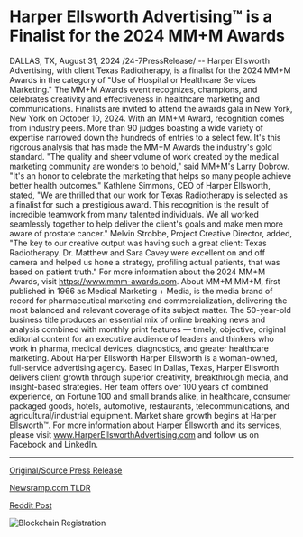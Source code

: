 # Harper Ellsworth Advertising™ is a Finalist for the 2024 MM+M Awards

DALLAS, TX, August 31, 2024 /24-7PressRelease/ -- Harper Ellsworth Advertising, with client Texas Radiotherapy, is a finalist for the 2024 MM+M Awards in the category of "Use of Hospital or Healthcare Services Marketing."  The MM+M Awards event recognizes, champions, and celebrates creativity and effectiveness in healthcare marketing and communications. Finalists are invited to attend the awards gala in New York, New York on October 10, 2024.  With an MM+M Award, recognition comes from industry peers. More than 90 judges boasting a wide variety of expertise narrowed down the hundreds of entries to a select few. It's this rigorous analysis that has made the MM+M Awards the industry's gold standard.  "The quality and sheer volume of work created by the medical marketing community are wonders to behold," said MM+M's Larry Dobrow. "It's an honor to celebrate the marketing that helps so many people achieve better health outcomes."   Kathlene Simmons, CEO of Harper Ellsworth, stated, "We are thrilled that our work for Texas Radiotherapy is selected as a finalist for such a prestigious award. This recognition is the result of incredible teamwork from many talented individuals. We all worked seamlessly together to help deliver the client's goals and make men more aware of prostate cancer."   Melvin Strobbe, Project Creative Director, added, "The key to our creative output was having such a great client: Texas Radiotherapy. Dr. Matthew and Sara Cavey were excellent on and off camera and helped us hone a strategy, profiling actual patients, that was based on patient truth."  For more information about the 2024 MM+M Awards, visit https://www.mmm-awards.com.  About MM+M  MM+M, first published in 1966 as Medical Marketing + Media, is the media brand of record for pharmaceutical marketing and commercialization, delivering the most balanced and relevant coverage of its subject matter. The 50-year-old business title produces an essential mix of online breaking news and analysis combined with monthly print features — timely, objective, original editorial content for an executive audience of leaders and thinkers who work in pharma, medical devices, diagnostics, and greater healthcare marketing.  About Harper Ellsworth  Harper Ellsworth is a woman-owned, full-service advertising agency. Based in Dallas, Texas, Harper Ellsworth delivers client growth through superior creativity, breakthrough media, and insight-based strategies. Her team offers over 100 years of combined experience, on Fortune 100 and small brands alike, in healthcare, consumer packaged goods, hotels, automotive, restaurants, telecommunications, and agricultural/industrial equipment. Market share growth begins at Harper Ellsworth™.  For more information about Harper Ellsworth and its services, please visit www.HarperEllsworthAdvertising.com and follow us on Facebook and LinkedIn. 

---

[Original/Source Press Release](https://www.24-7pressrelease.com/press-release/513929/harper-ellsworth-advertising-is-a-finalist-for-the-2024-mmm-awards)
                    

[Newsramp.com TLDR](None) 



[Reddit Post](https://www.reddit.com/r/HealthCareNewsInfo/comments/1f5v2hy/harper_ellsworth_advertising_named_finalist_for/) 



![Blockchain Registration](https://cdn.newsramp.app/24-7PressRelease/qrcode/248/31/leanZpI9.webp)